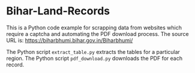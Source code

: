 # Bihar-Land-Records

This is a Python code example for scrapping data from websites which require a captcha and automating the PDF download process.
The source URL is: https://biharbhumi.bihar.gov.in/Biharbhumi/

The Python script `extract_table.py` extracts the tables for a particular region. 
The Python script `pdf_download.py` downloads the PDF for each record.
